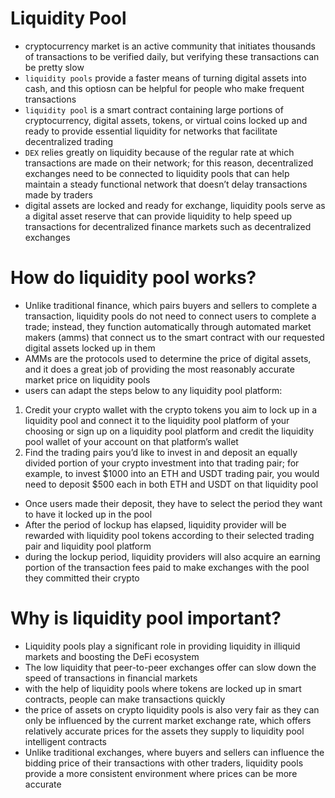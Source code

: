 # **Liquidity Pool**
- cryptocurrency market is an active community that initiates thousands of transactions to be verified daily, but verifying these transactions can be pretty slow
- `liquidity pools` provide a faster means of turning digital assets into cash, and this optiosn can be helpful for people who make frequent transactions
- `liquidity pool` is a smart contract containing large portions of cryptocurrency, digital assets, tokens, or virtual coins locked up and ready to provide essential liquidity for networks that facilitate decentralized trading
- `DEX` relies greatly on liquidity because of the regular rate at which transactions are made on their network; for this reason, decentralized exchanges need to be connected to liquidity pools that can help maintain a steady functional network that doesn’t delay transactions made by traders
- digital assets are locked and ready for exchange, liquidity pools serve as a digital asset reserve that can provide liquidity to help speed up transactions for decentralized finance markets such as decentralized exchanges

# **How do liquidity pool works?**
- Unlike traditional finance, which pairs buyers and sellers to complete a transaction, liquidity pools do not need to connect users to complete a trade; instead, they function automatically through automated market makers (amms) that connect us to the smart contract with our requested digital assets locked up in them
- AMMs are the protocols used to determine the price of digital assets, and it does a great job of providing the most reasonably accurate market price on liquidity pools
- users can adapt the steps below to any liquidity pool platform:
1. Credit your crypto wallet with the crypto tokens you aim to lock up in a liquidity pool and connect it to the liquidity pool platform of your choosing or sign up on a liquidity pool platform and credit the liquidity pool wallet of your account on that platform’s wallet
2. Find the trading pairs you’d like to invest in and deposit an equally divided portion of your crypto investment into that trading pair; for example, to invest $1000 into an ETH and USDT trading pair, you would need to deposit $500 each in both ETH and USDT on that liquidity pool
- Once users made their deposit, they have to select the period they want to have it locked up in the pool
- After the period of lockup has elapsed, liquidity provider will be rewarded with liquidity pool tokens according to their selected trading pair and liquidity pool platform
- during the lockup period, liquidity providers will also acquire an earning portion of the transaction fees paid to make exchanges with the pool they committed their crypto

# **Why is liquidity pool important?**
- Liquidity pools play a significant role in providing liquidity in illiquid markets and boosting the DeFi ecosystem
- The low liquidity that peer-to-peer exchanges offer can slow down the speed of transactions in financial markets
- with the help of liquidity pools where tokens are locked up in smart contracts, people can make transactions quickly
- the price of assets on crypto liquidity pools is also very fair as they can only be influenced by the current market exchange rate, which offers relatively accurate prices for the assets they supply to liquidity pool intelligent contracts
- Unlike traditional exchanges, where buyers and sellers can influence the bidding price of their transactions with other traders, liquidity pools provide a more consistent environment where prices can be more accurate